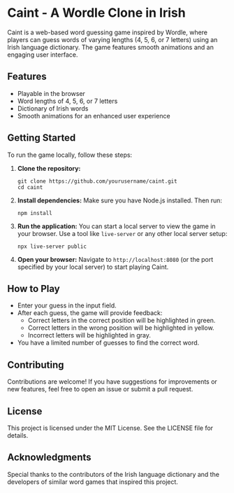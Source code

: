 # Caint - A Wordle Clone in Irish

Caint is a web-based word guessing game inspired by Wordle, where players can guess words of varying lengths (4, 5, 6, or 7 letters) using an Irish language dictionary. The game features smooth animations and an engaging user interface.

## Features

- Playable in the browser
- Word lengths of 4, 5, 6, or 7 letters
- Dictionary of Irish words
- Smooth animations for an enhanced user experience

## Getting Started

To run the game locally, follow these steps:

1. **Clone the repository:**
   ```
   git clone https://github.com/yourusername/caint.git
   cd caint
   ```

2. **Install dependencies:**
   Make sure you have Node.js installed. Then run:
   ```
   npm install
   ```

3. **Run the application:**
   You can start a local server to view the game in your browser. Use a tool like `live-server` or any other local server setup:
   ```
   npx live-server public
   ```

4. **Open your browser:**
   Navigate to `http://localhost:8080` (or the port specified by your local server) to start playing Caint.

## How to Play

- Enter your guess in the input field.
- After each guess, the game will provide feedback:
  - Correct letters in the correct position will be highlighted in green.
  - Correct letters in the wrong position will be highlighted in yellow.
  - Incorrect letters will be highlighted in gray.
- You have a limited number of guesses to find the correct word.

## Contributing

Contributions are welcome! If you have suggestions for improvements or new features, feel free to open an issue or submit a pull request.

## License

This project is licensed under the MIT License. See the LICENSE file for details.

## Acknowledgments

Special thanks to the contributors of the Irish language dictionary and the developers of similar word games that inspired this project.